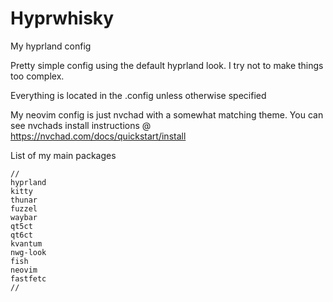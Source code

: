# Hyprwhisky
My hyprland config


Pretty simple config using the default hyprland look. I try not to make things too complex.

Everything is located in the .config unless otherwise specified

My neovim config is just nvchad with a somewhat matching theme. You can see nvchads install instructions @ https://nvchad.com/docs/quickstart/install

List of my main packages
```
//
hyprland
kitty
thunar
fuzzel
waybar
qt5ct
qt6ct
kvantum
nwg-look
fish
neovim
fastfetc
//
```
